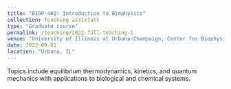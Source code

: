 ```yaml
---
title: "BIOP-401: Introduction to Biophysics"
collection: Teaching assistant
type: "Graduate course"
permalink: /teaching/2022-fall-teaching-1
venue: "University of Illinois at Urbana-Champaign, Center for Biophysics and Quantitative Biology"
date: 2022-09-01
location: "Urbana, IL"
---
```


Topics include equilibrium thermodynamics, kinetics, and quantum mechanics with applications to biological and chemical systems.